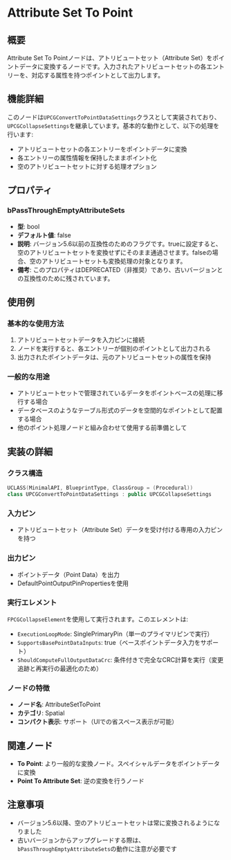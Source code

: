 # Attribute Set To Point

## 概要
Attribute Set To Pointノードは、アトリビュートセット（Attribute Set）をポイントデータに変換するノードです。入力されたアトリビュートセットの各エントリーを、対応する属性を持つポイントとして出力します。

## 機能詳細
このノードは`UPCGConvertToPointDataSettings`クラスとして実装されており、`UPCGCollapseSettings`を継承しています。基本的な動作として、以下の処理を行います:

- アトリビュートセットの各エントリーをポイントデータに変換
- 各エントリーの属性情報を保持したままポイント化
- 空のアトリビュートセットに対する処理オプション

## プロパティ

### bPassThroughEmptyAttributeSets
- **型**: bool
- **デフォルト値**: false
- **説明**: バージョン5.6以前の互換性のためのフラグです。trueに設定すると、空のアトリビュートセットを変換せずにそのまま通過させます。falseの場合、空のアトリビュートセットも変換処理の対象となります。
- **備考**: このプロパティはDEPRECATED（非推奨）であり、古いバージョンとの互換性のために残されています。

## 使用例

### 基本的な使用方法
1. アトリビュートセットデータを入力ピンに接続
2. ノードを実行すると、各エントリーが個別のポイントとして出力される
3. 出力されたポイントデータは、元のアトリビュートセットの属性を保持

### 一般的な用途
- アトリビュートセットで管理されているデータをポイントベースの処理に移行する場合
- データベースのようなテーブル形式のデータを空間的なポイントとして配置する場合
- 他のポイント処理ノードと組み合わせて使用する前準備として

## 実装の詳細

### クラス構造
```cpp
UCLASS(MinimalAPI, BlueprintType, ClassGroup = (Procedural))
class UPCGConvertToPointDataSettings : public UPCGCollapseSettings
```

### 入力ピン
- アトリビュートセット（Attribute Set）データを受け付ける専用の入力ピンを持つ

### 出力ピン
- ポイントデータ（Point Data）を出力
- DefaultPointOutputPinPropertiesを使用

### 実行エレメント
`FPCGCollapseElement`を使用して実行されます。このエレメントは:
- `ExecutionLoopMode`: SinglePrimaryPin（単一のプライマリピンで実行）
- `SupportsBasePointDataInputs`: true（ベースポイントデータ入力をサポート）
- `ShouldComputeFullOutputDataCrc`: 条件付きで完全なCRC計算を実行（変更追跡と再実行の最適化のため）

### ノードの特徴
- **ノード名**: AttributeSetToPoint
- **カテゴリ**: Spatial
- **コンパクト表示**: サポート（UIでの省スペース表示が可能）

## 関連ノード
- **To Point**: より一般的な変換ノード。スペイシャルデータをポイントデータに変換
- **Point To Attribute Set**: 逆の変換を行うノード

## 注意事項
- バージョン5.6以降、空のアトリビュートセットは常に変換されるようになりました
- 古いバージョンからアップグレードする際は、`bPassThroughEmptyAttributeSets`の動作に注意が必要です
